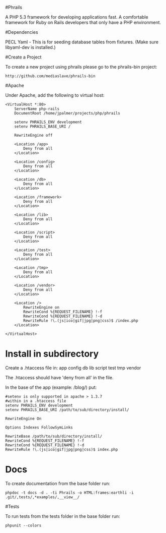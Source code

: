 #Phrails

A PHP 5.3 framework for developing applications fast.  A comfortable framework for Ruby on Rails developers that only have a PHP environment.

#Dependencies

PECL Yaml - This is for seeding database tables from fixtures. (Make sure libyaml-dev is installed.)

#Create a Project

To create a new project using phrails please go to the phrails-bin project:

	http://github.com/mediaslave/phrails-bin

#Apache

Under Apache, add the following to virtual host:

	<VirtualHost *:80>
	    ServerName php-rails
	    DocumentRoot /home/jpalmer/projects/php/phrails

        setenv PHRAILS_ENV development
        setenv PHRAILS_BASE_URI /

	    RewriteEngine off

	    <Location /app>
	        Deny from all
	    </Location>

	    <Location /config>
	        Deny from all
	    </Location>

	    <Location /db>
	        Deny from all
	    </Location>

	    <Location /framework>
	        Deny from all
	    </Location>

	    <Location /lib>
	        Deny from all
	    </Location>

	    <Location /script>
	        Deny from all
	    </Location>

	    <Location /test>
	        Deny from all
	    </Location>

	    <Location /tmp>
	        Deny from all
	    </Location>

	    <Location /vendor>
	        Deny from all
	    </Location>

	    <Location />
	        RewriteEngine on
	        RewriteCond %{REQUEST_FILENAME} !-f
	        RewriteCond %{REQUEST_FILENAME} !-d
	        RewriteRule !\.(js|ico|gif|jpg|png|css)$ /index.php
	    </Location>

	</VirtualHost>

# Install in subdirectory

Create a .htaccess file in:
	app
	config
	db
	lib
	script
	test
	tmp
	vendor

The .htaccess should have 'deny from all' in the file.

In the base of the app (example: /blog/) put:

	#setenv is only supported in apache > 1.3.7
	#within in a .htaccess file
	setenv PHRAILS_ENV development
	setenv PHRAILS_BASE_URI /path/to/sub/directory/install/

	RewriteEngine On

	Options Indexes FollowSymLinks

	RewriteBase /path/to/sub/directory/install/
	RewriteCond %{REQUEST_FILENAME} !-f
	RewriteCond %{REQUEST_FILENAME} !-d
	RewriteRule !\.(js|ico|gif|jpg|png|css)$ index.php

# Docs

To create documentation from the base folder run:

	phpdoc -t docs -d . -ti Phrails -o HTML:frames:earthli -i .git/,tests/,*examples/,__view__/

#Tests

To run tests from the tests folder in the base folder run:

	phpunit --colors
